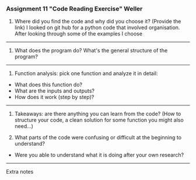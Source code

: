 ### Assignment 11 "Code Reading Exercise" Weller

1. Where did you find the code and why did you choose it? (Provide the link)
I looked on git hub for a python code that involved organisation. After looking through some of the examples I choose  

---

1. What does the program do? What's the general structure of the program? 

---

1. Function analysis: pick one function and analyze it in detail:

- What does this function do?
- What are the inputs and outputs?
- How does it work (step by step)?

---

1. Takeaways: are there anything you can learn from the code? (How to structure your code, a clean solution for some function you might also need...)


1. What parts of the code were confusing or difficult at the beginning to understand?
- Were you able to understand what it is doing after your own research?

---

Extra notes
